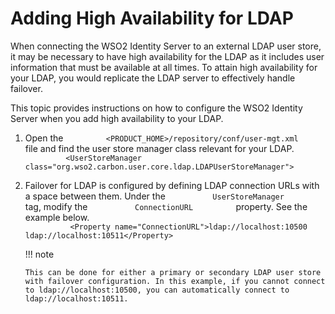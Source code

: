 # Adding High Availability for LDAP

When connecting the WSO2 Identity Server to an external LDAP user store,
it may be necessary to have high availability for the LDAP as it
includes user information that must be available at all times. To attain
high availability for your LDAP, you would replicate the LDAP server to
effectively handle failover.

This topic provides instructions on how to configure the WSO2 Identity
Server when you add high availability to your LDAP.

1.  Open the
    `          <PRODUCT_HOME>/repository/conf/user-mgt.xml         `
    file and find the user store manager class relevant for your LDAP.  
    `          <UserStoreManager class="org.wso2.carbon.user.core.ldap.LDAPUserStoreManager">         `
2.  Failover for LDAP is configured by defining LDAP connection URLs
    with a space between them. Under the
    `           UserStoreManager          ` tag, modify the
    `           ConnectionURL          ` property. See the example
    below.  
    `           <Property name="ConnectionURL">ldap://localhost:10500 ldap://localhost:10511</Property>                     `

    !!! note
    
        This can be done for either a primary or secondary LDAP user store
        with failover configuration. In this example, if you cannot connect
        to ldap://localhost:10500, you can automatically connect to
        ldap://localhost:10511.
    
